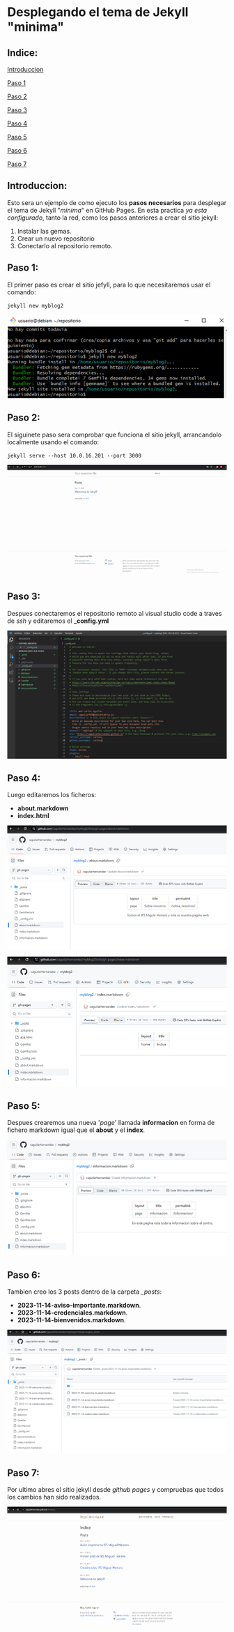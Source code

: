# Desplegando el tema de Jekyll "minima"

## Indice:

[Introduccion](#introduccion)

[Paso 1](#paso-1)

[Paso 2](#paso-2)

[Paso 3](#paso-3)

[Paso 4](#paso-4)

[Paso 5](#paso-5)

[Paso 6](#paso-6)

[Paso 7](#paso-7)

## Introduccion:

  Esto sera un ejemplo de como ejecuto los **pasos necesarios** para desplegar el tema de Jekyll "*minima*" en GitHub Pages. En esta practica *ya esta configurado*, tanto la red, como los pasos anteriores a crear el sitio 
  jekyll:

1. Instalar las gemas.
1. Crear un nuevo repositorio
1. Conectarlo al repositorio remoto.

## Paso 1:

  El primer paso es crear el sitio jefyll, para lo que necesitaremos usar el comando:  
    
```
jekyll new myblog2
```

![Paso 1](/unidad2/jekyll3.png)

## Paso 2:

  El siguinete paso sera comprobar que funciona el sitio jekyll, arrancandolo localmente usando el comando:
  
```
jekyll serve --host 10.0.16.201 --port 3000
```

![Paso 2](/unidad2/jekyll13.png)

## Paso 3:

  Despues conectaremos el repositorio remoto al visual studio code a traves de *ssh* y editaremos el **_config.yml** 

![Paso 3](/unidad2/jekyll12.png)

## Paso 4:

  Luego editaremos los ficheros:
+ **about.markdown**
+ **index.html**

![Paso 4.1](/unidad2/jekyll7.png)

![Paso 4.2](/unidad2/jekyll8.png)

## Paso 5:

  Despues crearemos una nueva '*page*' llamada **informacion** en forma de fichero markdown igual que el **about** y el **index**.

![Paso 5](/unidad2/jekyll9.png)

## Paso 6:

  Tambien creo los 3 posts dentro de la carpeta *_posts*:
+ **2023-11-14-aviso-importante.markdown**.
+ **2023-11-14-credenciales.markdown**.
+ **2023-11-14-bienvenidos.markdown**.

![Paso 6](/unidad2/jekyll10.png)

## Paso 7:

  Por ultimo abres el sitio jekyll desde *github pages* y compruebas que todos los cambios han sido realizados.

![Paso 7](/unidad2/jekyll11.png)
